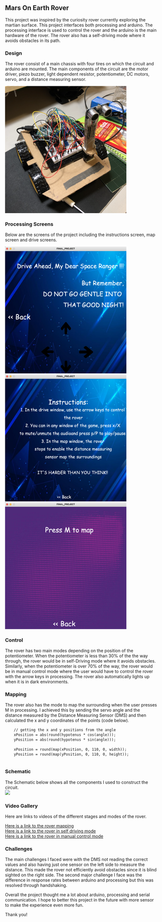 ## Mars On Earth Rover
This project was inspired by the curiosity rover currently exploring the martian surface. This project interfaces both processing and arduino. The processing interface is used to control the rover and the arduino is the main hardware of the rover. The rover also has a self-driving mode where it avoids obstacles in its path.

### Design
The rover consist of a main chassis with four tires on which the circuit and arduino are mounted. The main components of the circuit are the motor driver, piezo buzzer, light dependent resistor, potentiometer, DC motors, servo, and a distance measuring sensor. 

<img src="images/roverDesign.png" width="400">

### Processing Screens
Below are the screens of the project including the instructions screen, map screen and drive screens.

<img src="images/driveScreen.png" width="400">
<img src="images/instructionsScreen.png" width="400">
<img src="images/mapScreen.png" width="400">

### Control
The rover has two main modes depending on the position of the potentiometer. When the potentiometer is less than 30% of the the way through, the rover would be in self-Driving mode where it avoids obstacles. Similarly, when the potentiometer is over 70% of the way, the rover would be in manual control mode where the user would have to control the rover with the arrow keys in processing. The rover also automatically lights up when it is in dark environments.

### Mapping
The rover also has the mode to map the surrounding when the user presses M in processing. I achieved this by sending the servo angle and the distance measured by the Distance Measuring Sensor (DMS) and then calculated the x and y coordinates of the points (code below). 
```
    // getting the x and y positions from the angle
    xPosition = abs(round(hypotenus * cos(angle)));
    yPosition = abs(round(hypotenus * sin(angle)));
    
    xPosition = round(map(xPosition, 0, 110, 0, width));
    yPosition = round(map(yPosition, 0, 110, 0, height));
    
```

### Schematic
The Schematic below shows all the components I used to construct the circuit.            
<img src="images/schematic.png" width = "500">


### Video Gallery
Here are links to videos of the different stages and modes of the rover. 

[Here is a link to the rover mapping](https://youtu.be/VwGWEEjFZOw)        
[Here is a link to the rover in self driving mode](https://youtu.be/HsgtFkQRFH0)      
[Here is a link to the rover in manual control mode](https://youtu.be/VwGWEEjFZOw)         


### Challenges
The main challenges I faced were with the DMS not reading the correct values and also having just one sensor on the left side to measure the distance. This made the rover not efficiently avoid obstacles since it is blind sighted on the right side. The second major challenge I face was the difference in response rates between arduino and processing but this was resolved through handshaking. 

Overall the project thought me a lot about arduino, processing and serial communication. I hope to better this project in the future with more sensor to make the experience even more fun. 


Thank you!

